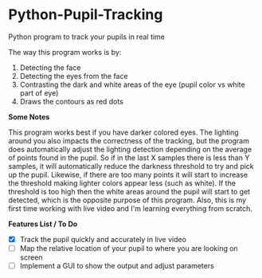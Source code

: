 # Python-Pupil-Tracking
Python program to track your pupils in real time

The way this program works is by:

1. Detecting the face
2. Detecting the eyes from the face
3. Contrasting the dark and white areas of the eye (pupil color vs white part of eye)
4. Draws the contours as red dots

**Some Notes**

This program works best if you have darker colored eyes. The lighting around you also impacts the correctness of the tracking, but the program does automatically adjust the lighting detection depending on the average of points found in the pupil. So if in the last X samples there is less than Y samples, it will automatically reduce the darkness threshold to try and pick up the pupil. Likewise, if there are too many points it will start to increase the threshold making lighter colors appear less (such as white). If the threshold is too high then the white areas around the pupil will start to get detected, which is the opposite purpose of this program. Also, this is my first time working with live video and I'm learning everything from scratch.

**Features List / To Do**

- [x] Track the pupil quickly and accurately in live video
- [ ] Map the relative location of your pupil to where you are looking on screen
- [ ] Implement a GUI to show the output and adjust parameters
